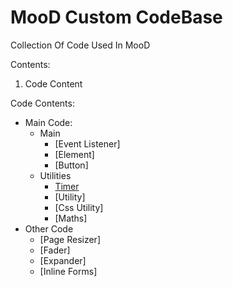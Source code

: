 # MooD Custom CodeBase
 Collection Of Code Used In MooD

 Contents:

 1. Code Content

Code Contents:
 
 * Main Code:
   * Main
     * [Event Listener]
     * [Element]
     * [Button]
   * Utilities
     * [Timer](/Code/Main%20Code/Timer/README.md)
     * [Utility]
     * [Css Utility]
     * [Maths]
 * Other Code
   * [Page Resizer]
   * [Fader]
   * [Expander]
   * [Inline Forms]
